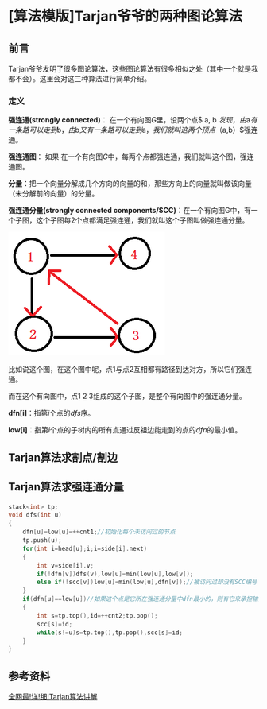 # [算法模版]Tarjan爷爷的两种图论算法

## 前言

Tarjan爷爷发明了很多图论算法，这些图论算法有很多相似之处（其中一个就是我都不会）。这里会对这三种算法进行简单介绍。

### 定义

**强连通(strongly connected)**： 在一个有向图$G$里，设两个点$ a, b $发现，由$a$有一条路可以走到$b$，由$b$又有一条路可以走到$a$，我们就叫这两个顶点$（a,b）$强连通。

**强连通图**： 如果 在一个有向图$G$中，每两个点都强连通，我们就叫这个图，强连通图。

**分量**：把一个向量分解成几个方向的向量的和，那些方向上的向量就叫做该向量（未分解前的向量）的分量。

**强连通分量(strongly connected components/SCC)**：在一个有向图G中，有一个子图，这个子图每2个点都满足强连通，我们就叫这个子图叫做强连通分量。

![1022747-20160916163652617-1655492702](pic/Tarjan爷爷的两种图论算法-1.png)

比如说这个图，在这个图中呢，点1与点2互相都有路径到达对方，所以它们强连通。

而在这个有向图中，点1 2 3组成的这个子图，是整个有向图中的强连通分量。

**dfn[i]**：指第$i$个点的$dfs$序。

**low[i]**：指第$i$个点的子树内的所有点通过反祖边能走到的点的$dfn$的最小值。

## Tarjan算法求割点/割边





## Tarjan算法求强连通分量

```cpp
stack<int> tp;
void dfs(int u)
{
    dfn[u]=low[u]=++cnt1;//初始化每个未访问过的节点
    tp.push(u);
    for(int i=head[u];i;i=side[i].next)
    {
        int v=side[i].v;
        if(!dfn[v])dfs(v),low[u]=min(low[u],low[v]);
        else if(!scc[v])low[u]=min(low[u],dfn[v]);//被访问过却没有SCC编号（在栈里），证明在同一个强连通分量。因为栈维护的是一条有一个节点到它儿子的路径。所以如果栈顶的点u到栈中任意一点v有边。就证明存在u到v的一个环。
    }
    if(dfn[u]==low[u])//如果这个点是它所在强连通分量中dfn最小的，则有它来承担输出整个SCC的任务
    {
        int s=tp.top(),id=++cnt2;tp.pop();
        scc[s]=id;
        while(s!=u)s=tp.top(),tp.pop(),scc[s]=id;
    }
}
```

## 参考资料

[全网最!详!细!Tarjan算法讲解](https://blog.csdn.net/hurmishine/article/details/75248876)